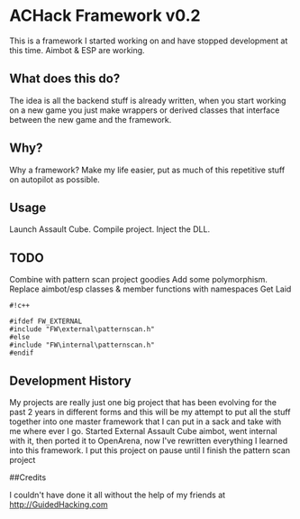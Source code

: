 # ACHack Framework v0.2

This is a framework I started working on and have stopped development at this time.  Aimbot & ESP are working.

## What does this do?

The idea is all the backend stuff is already written, when you start working on a new game you just make wrappers or derived classes that interface between the new game and the framework.

## Why?

Why a framework?  Make my life easier, put as much of this repetitive stuff on autopilot as possible.

## Usage

Launch Assault Cube.  Compile project.  Inject the DLL.

## TODO

Combine with pattern scan project goodies
Add some polymorphism.
Replace aimbot/esp classes & member functions with namespaces
Get Laid

```
#!c++

#ifdef FW_EXTERNAL
#include "FW\external\patternscan.h"
#else
#include "FW\internal\patternscan.h"
#endif
```

## Development History

My projects are really just one big project that has been evolving for the past 2 years in different forms and this will be my attempt to put all the stuff together into one master framework that I can put in a sack and take with me where ever I go.  Started External Assault Cube aimbot, went internal with it, then ported it to OpenArena, now I've rewritten everything I learned into this framework.  I put this project on pause until I finish the pattern scan project

##Credits

I couldn't have done it all without the help of my friends at http://GuidedHacking.com
